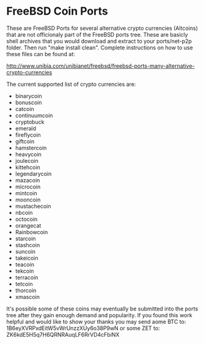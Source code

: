 FreeBSD Coin Ports
==================

These are FreeBSD Ports for several alternative crypto currencies (Altcoins) that are not officionaly part of the FreeBSD ports tree. These are basicly shell archives that you would download and extract to your ports/net-p2p folder.  Then run "make install clean".  Complete instructions on how to use these files can be found at:

http://www.unibia.com/unibianet/freebsd/freebsd-ports-many-alternative-crypto-currencies

The current supported list of crypto currencies are:

- binarycoin
- bonuscoin
- catcoin
- continuumcoin
- cryptobuck
- emerald
- fireflycoin
- giftcoin
- hamstercoin
- heavycoin
- joulecoin
- kittehcoin
- legendarycoin
- mazacoin
- microcoin
- mintcoin
- mooncoin
- mustachecoin
- nbcoin
- octocoin
- orangecat
- Rainbowcoin
- starcoin
- stashcoin
- suncoin
- takeicoin
- teacoin
- tekcoin
- terracoin
- tetcoin
- thorcoin
- xmascoin

It's possible some of these coins may eventually be submitted into the ports tree after they gain enough demand and popularity.  If you found this work helpful and would like to show your thanks you may send aome BTC to: 1B6eyXVRPxdEitW5vWrUnzzXUy6o38P9wN or some ZET to: ZK6kdE5H5q7H6QRNRAuqLF6RrVD4cFbiNX

